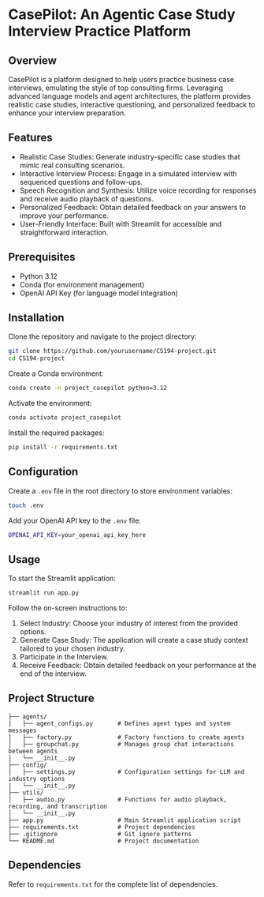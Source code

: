 # CasePilot: An Agentic Case Study Interview Practice Platform

## Overview

CasePilot is a platform designed to help users practice business case interviews, emulating the style of top consulting firms. Leveraging advanced language models and agent architectures, the platform provides realistic case studies, interactive questioning, and personalized feedback to enhance your interview preparation.

## Features

- Realistic Case Studies: Generate industry-specific case studies that mimic real consulting scenarios.
- Interactive Interview Process: Engage in a simulated interview with sequenced questions and follow-ups.
- Speech Recognition and Synthesis: Utilize voice recording for responses and receive audio playback of questions.
- Personalized Feedback: Obtain detailed feedback on your answers to improve your performance.
- User-Friendly Interface: Built with Streamlit for accessible and straightforward interaction.

## Prerequisites

- Python 3.12
- Conda (for environment management)
- OpenAI API Key (for language model integration)

## Installation

Clone the repository and navigate to the project directory:

```bash
git clone https://github.com/yourusername/CS194-project.git
cd CS194-project
```

Create a Conda environment:

```bash
conda create -n project_casepilot python=3.12
```

Activate the environment:

```bash
conda activate project_casepilot
```
Install the required packages:

```bash
pip install -r requirements.txt
```

## Configuration

Create a `.env` file in the root directory to store environment variables:

```bash
touch .env
```

Add your OpenAI API key to the ``.env`` file:

```bash
OPENAI_API_KEY=your_openai_api_key_here
```

## Usage

To start the Streamlit application:

```bash
streamlit run app.py
```

Follow the on-screen instructions to:

1. Select Industry: Choose your industry of interest from the provided options.
2. Generate Case Study: The application will create a case study context tailored to your chosen industry.
3. Participate in the Interview.
4. Receive Feedback: Obtain detailed feedback on your performance at the end of the interview.

## Project Structure

```plaintext
├── agents/
│   ├── agent_configs.py       # Defines agent types and system messages
│   ├── factory.py             # Factory functions to create agents
│   ├── groupchat.py           # Manages group chat interactions between agents
│   └── __init__.py
├── config/
│   ├── settings.py            # Configuration settings for LLM and industry options
│   └── __init__.py
├── utils/
│   ├── audio.py               # Functions for audio playback, recording, and transcription
│   └── __init__.py
├── app.py                     # Main Streamlit application script
├── requirements.txt           # Project dependencies
├── .gitignore                 # Git ignore patterns
└── README.md                  # Project documentation
```

## Dependencies

Refer to `requirements.txt` for the complete list of dependencies.